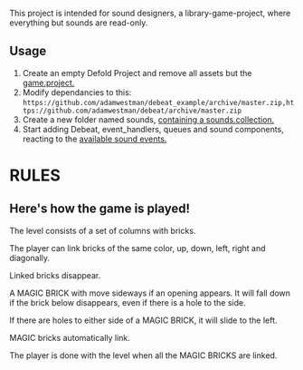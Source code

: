 This project is intended for sound designers, a library-game-project, where everything but sounds are read-only.

## Usage
1. Create an empty Defold Project and remove all assets but the [game.project.](https://github.com/adamwestman/debeat_example/blob/master/game.project)
2. Modify dependancies to this: ``https://github.com/adamwestman/debeat_example/archive/master.zip,https://github.com/adamwestman/debeat/archive/master.zip``
3. Create a new folder named sounds, [containing a sounds.collection.](https://github.com/adamwestman/debeat_example/blob/master/sounds/)
4. Start adding Debeat, event_handlers, queues and sound components, reacting to the [available sound events.](https://github.com/adamwestman/debeat_example/blob/master/sounds/sound_events.txt)


# RULES
Here's how the game is played!
-----

The level consists of a set of columns with bricks.

The player can link bricks of the same color, up, down, left, right and diagonally.

Linked bricks disappear.

A MAGIC BRICK with move sideways if an opening appears. It will fall down if the brick below
disappears, even if there is a hole to the side.

If there are holes to either side of a MAGIC BRICK, it will slide to the left.

MAGIC bricks automatically link.

The player is done with the level when all the MAGIC BRICKS are linked.


